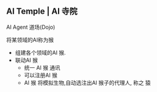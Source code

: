 AI Temple | AI 寺院
-------------------

AI Agent 道场(Dojo)

将某领域的AI称为猴

 - 组建各个领域的AI 猴.
 - 联动AI 猴
   - 统一 AI 猴 通讯
   - 可以注册AI 猴
   - AI 猴 将模拟生物,自动选注出AI 猴子的代理人, 称之 猿
